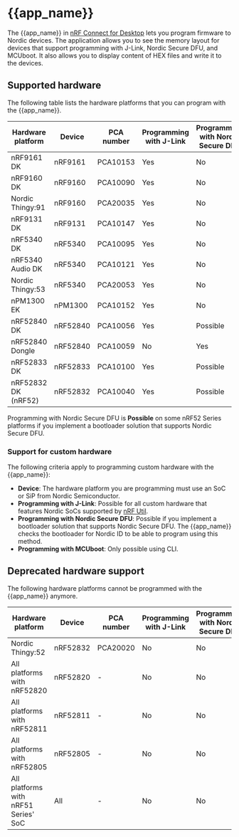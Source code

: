 # {{app_name}}

The {{app_name}} in [nRF Connect for Desktop](https://docs.nordicsemi.com/bundle/nrf-connect-desktop/page/index.html) lets you program firmware to Nordic devices. The application allows you to see the memory layout for devices that support programming with J-Link, Nordic Secure DFU, and MCUboot. It also allows you to display content of HEX files and write it to the devices.

## Supported hardware

The following table lists the hardware platforms that you can program with the {{app_name}}.

| Hardware platform   | Device   | PCA number | Programming with J-Link  | Programming with Nordic Secure DFU  | Programming with MCUboot |
|---------------------|----------|------------|--------------------------|-------------------------------------|--------------------------|
| nRF9161 DK          | nRF9161  | PCA10153   | Yes                      | No                                  | No                       |
| nRF9160 DK          | nRF9160  | PCA10090   | Yes                      | No                                  | No                       |
| Nordic Thingy:91    | nRF9160  | PCA20035   | Yes                      | No                                  | Yes                      |
| nRF9131 DK          | nRF9131  | PCA10147   | Yes                      | No                                  | No                       |
| nRF5340 DK          | nRF5340  | PCA10095   | Yes                      | No                                  | No                       |
| nRF5340 Audio DK    | nRF5340  | PCA10121   | Yes                      | No                                  | No                       |
| Nordic Thingy:53    | nRF5340  | PCA20053   | Yes                      | No                                  | Yes                      |
| nPM1300 EK          | nPM1300  | PCA10152   | Yes                      | No                                  | Yes                      |
| nRF52840 DK         | nRF52840 | PCA10056   | Yes                      | Possible                            | No                       |
| nRF52840 Dongle     | nRF52840 | PCA10059   | No                       | Yes                                 | No                       |
| nRF52833 DK         | nRF52833 | PCA10100   | Yes                      | Possible                            | No                       |
| nRF52832 DK (nRF52) | nRF52832 | PCA10040   | Yes                      | Possible                            | No                       |

Programming with Nordic Secure DFU is **Possible** on some nRF52 Series platforms if you implement a bootloader solution that supports Nordic Secure DFU.

### Support for custom hardware

The following criteria apply to programming custom hardware with the {{app_name}}:

- **Device**: The hardware platform you are programming must use an SoC or SiP from Nordic Semiconductor.
- **Programming with J-Link**: Possible for all custom hardware that features Nordic SoCs supported by [nRF Util](https://docs.nordicsemi.com/bundle/nrfutil/page/README.html).
- **Programming with Nordic Secure DFU**: Possible if you implement a bootloader solution that supports Nordic Secure DFU. The {{app_name}} checks the bootloader for Nordic ID to be able to program using this method.
- **Programming with MCUboot**: Only possible using CLI.

## Deprecated hardware support

The following hardware platforms cannot be programmed with the {{app_name}} anymore.

| Hardware platform   | Device   | PCA number | Programming with J-Link  | Programming with Nordic Secure DFU  | Programming with MCUboot |
|---------------------|----------|------------|--------------------------|-------------------------------------|--------------------------|
| Nordic Thingy:52    | nRF52832 | PCA20020   | No                       | No                                  | No                       |
| All platforms with nRF52820         | nRF52820 | -   | No                       | No                                  | No                       |
| All platforms with nRF52811         | nRF52811 | -   | No                       | No                                  | No                       |
| All platforms with nRF52805         | nRF52805 | -   | No                       | No                                  | No                       |
| All platforms with nRF51 Series' SoC          | All | -   | No                       | No                                  | No                       |